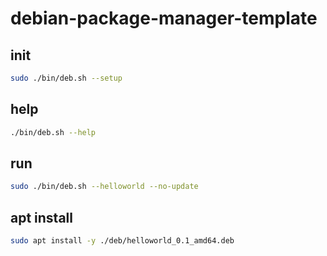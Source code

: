# debian-package-manager-template

## init

```bash
sudo ./bin/deb.sh --setup
```

## help

```bash
./bin/deb.sh --help
```

## run

```bash
sudo ./bin/deb.sh --helloworld --no-update
```

## apt install

```bash
sudo apt install -y ./deb/helloworld_0.1_amd64.deb
```
